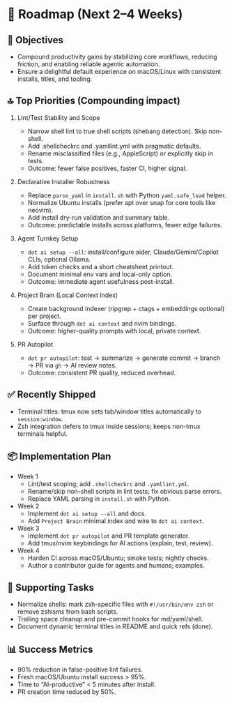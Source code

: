 # 🚀 Roadmap (Next 2–4 Weeks)

## 🎯 Objectives
- Compound productivity gains by stabilizing core workflows, reducing friction, and enabling reliable agentic automation.
- Ensure a delightful default experience on macOS/Linux with consistent installs, titles, and tooling.

## 🔝 Top Priorities (Compounding impact)
1. Lint/Test Stability and Scope
   - Narrow shell lint to true shell scripts (shebang detection). Skip non-shell.
   - Add .shellcheckrc and .yamllint.yml with pragmatic defaults.
   - Rename misclassified files (e.g., AppleScript) or explicitly skip in tests.
   - Outcome: fewer false positives, faster CI, higher signal.

2. Declarative Installer Robustness
   - Replace `parse_yaml` in `install.sh` with Python `yaml.safe_load` helper.
   - Normalize Ubuntu installs (prefer apt over snap for core tools like neovim).
   - Add install dry-run validation and summary table.
   - Outcome: predictable installs across platforms, fewer edge failures.

3. Agent Turnkey Setup
   - `dot ai setup --all`: install/configure aider, Claude/Gemini/Copilot CLIs, optional Ollama.
   - Add token checks and a short cheatsheet printout.
   - Document minimal env vars and local-only option.
   - Outcome: immediate agent usefulness post-install.

4. Project Brain (Local Context Index)
   - Create background indexer (ripgrep + ctags + embeddings optional) per project.
   - Surface through `dot ai context` and nvim bindings.
   - Outcome: higher-quality prompts with local, private context.

5. PR Autopilot
   - `dot pr autopilot`: test → summarize → generate commit → branch → PR via `gh` → AI review notes.
   - Outcome: consistent PR quality, reduced overhead.

## ✅ Recently Shipped
- Terminal titles: tmux now sets tab/window titles automatically to `session:window`.
- Zsh integration defers to tmux inside sessions; keeps non-tmux terminals helpful.

## 📦 Implementation Plan
- Week 1
  - Lint/test scoping; add `.shellcheckrc` and `.yamllint.yml`.
  - Rename/skip non-shell scripts in lint tests; fix obvious parse errors.
  - Replace YAML parsing in `install.sh` with Python.
- Week 2
  - Implement `dot ai setup --all` and docs.
  - Add `Project Brain` minimal index and wire to `dot ai context`.
- Week 3
  - Implement `dot pr autopilot` and PR template generator.
  - Add tmux/nvim keybindings for AI actions (explain, test, review).
- Week 4
  - Harden CI across macOS/Ubuntu; smoke tests; nightly checks.
  - Author a contributor guide for agents and humans; examples.

## 🧹 Supporting Tasks
- Normalize shells: mark zsh-specific files with `#!/usr/bin/env zsh` or remove zshisms from bash scripts.
- Trailing space cleanup and pre-commit hooks for md/yaml/shell.
- Document dynamic terminal titles in README and quick refs (done).

## 📊 Success Metrics
- 90% reduction in false-positive lint failures.
- Fresh macOS/Ubuntu install success > 95%.
- Time to “AI-productive” < 5 minutes after install.
- PR creation time reduced by 50%.

